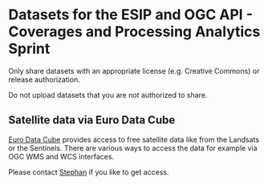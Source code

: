 #  Datasets for the ESIP and OGC API - Coverages and Processing Analytics Sprint

Only share datasets with an appropriate license (e.g. Creative Commons) or release authorization.

Do not upload datasets that you are not authorized to share.


## Satellite data via Euro Data Cube

[Euro Data Cube](https://eurodatacube.com/) provides access to free satellite
data like from the Landsats or the Sentinels. There are various ways to access
the data for example via OGC WMS and WCS interfaces.

Please contact [Stephan](stephan.meissl@eox.at) if you like to get access.

